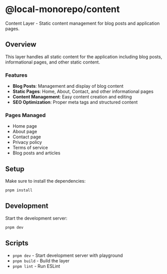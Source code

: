 # @local-monorepo/content

Content Layer - Static content management for blog posts and application pages.

## Overview

This layer handles all static content for the application including blog posts, informational pages, and other static content.

### Features

- **Blog Posts**: Management and display of blog content
- **Static Pages**: Home, About, Contact, and other informational pages
- **Content Management**: Easy content creation and editing
- **SEO Optimization**: Proper meta tags and structured content

### Pages Managed

- Home page
- About page
- Contact page
- Privacy policy
- Terms of service
- Blog posts and articles

## Setup

Make sure to install the dependencies:

```bash
pnpm install
```

## Development

Start the development server:

```bash
pnpm dev
```

## Scripts

- `pnpm dev` - Start development server with playground
- `pnpm build` - Build the layer
- `pnpm lint` - Run ESLint

